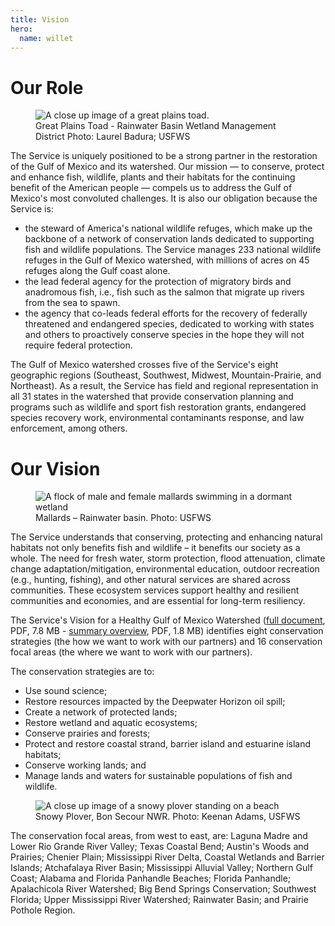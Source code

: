 ```yaml
---
title: Vision
hero:
  name: willet
---
```


# Our Role

<figure class="photo">
  <img src="../images/great-plains-toad.jpg" alt="A close up image of a great plains toad.">
  <figcaption>Great Plains Toad - Rainwater Basin Wetland Management District  Photo: Laurel Badura; USFWS</figcaption>
</figure>

The Service is uniquely positioned to be a strong partner in the restoration of the Gulf of Mexico and its watershed. Our mission — to conserve, protect and enhance fish, wildlife, plants and their habitats for the continuing benefit of the American people — compels us to address the Gulf of Mexico's most convoluted challenges. It is also our obligation because the Service is:

- the steward of America's national wildlife refuges, which make up the backbone of a network of conservation lands dedicated to supporting fish and wildlife populations. The Service manages 233 national wildlife refuges in the Gulf of Mexico watershed, with millions of acres on 45 refuges along the Gulf coast alone.
- the lead federal agency for the protection of migratory birds and anadromous fish, i.e., fish such as the salmon that migrate up rivers from the sea to spawn.
- the agency that co-leads federal efforts for the recovery of federally threatened and endangered species, dedicated to working with states and others to proactively conserve species in the hope they will not require federal protection.

The Gulf of Mexico watershed crosses five of the Service's eight geographic regions (Southeast, Southwest, Midwest, Mountain-Prairie, and Northeast).  As a result, the Service has field and regional representation in all 31 states in the watershed that provide conservation planning and programs such as wildlife and sport fish restoration grants, endangered species recovery work, environmental contaminants response, and law enforcement, among others.

# Our Vision

<figure class="photo">
  <img src="../images/mallards.jpg" alt="A flock of male and female mallards swimming in a dormant wetland">
  <figcaption>Mallards – Rainwater basin. Photo: USFWS</figcaption>
</figure>

The Service understands that conserving, protecting and enhancing natural habitats not only benefits fish and wildlife – it benefits our society as a whole. The need for fresh water, storm protection, flood attenuation, climate change adaptation/mitigation, environmental education, outdoor recreation (e.g., hunting, fishing), and other natural services are shared across communities. These ecosystem services support healthy and resilient communities and economies, and are essential for long-term resiliency.

The Service's Vision for a Healthy Gulf of Mexico Watershed ([full document](http://www.fws.gov/gulfrestoration/pdf/VisionDocument.pdf), PDF, 7.8 MB - [summary overview](http://www.fws.gov/gulfrestoration/pdf/one-pagevisiondocument.pdf), PDF, 1.8 MB) identifies eight conservation strategies (the how we want to work with our partners) and 16 conservation focal areas (the where we want to work with our partners).

The conservation strategies are to:

- Use sound science;
- Restore resources impacted by the Deepwater Horizon oil spill;
- Create a network of protected lands;
- Restore wetland and aquatic ecosystems;
- Conserve prairies and forests;
- Protect and restore coastal strand, barrier island and estuarine island habitats;
- Conserve working lands; and
- Manage lands and waters for sustainable populations of fish and wildlife.


<figure class="photo">
  <img src="../images/snowy-plover.jpg" alt="A close up image of a snowy plover standing on a beach">
  <figcaption>Snowy Plover, Bon Secour NWR. Photo: Keenan Adams, USFWS</figcaption>
</figure>

The conservation focal areas, from west to east, are: Laguna Madre and Lower Rio Grande River Valley; Texas Coastal Bend; Austin's Woods and Prairies; Chenier Plain; Mississippi River Delta, Coastal Wetlands and Barrier Islands; Atchafalaya River Basin; Mississippi Alluvial Valley; Northern Gulf Coast; Alabama and Florida Panhandle Beaches; Florida Panhandle; Apalachicola River Watershed; Big Bend Springs Conservation; Southwest Florida; Upper Mississippi River Watershed; Rainwater Basin; and Prairie Pothole Region.
